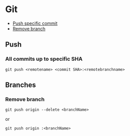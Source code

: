 Git
===

- [Push specific commit](/sheets/Git.md#all-commits-up-to-specific-sha)
- [Remove branch](/sheets/Git.md#remove-branch)

## Push
### All commits up to specific SHA

```
git push <remotename> <commit SHA>:<remotebranchname>
```

## Branches
### Remove branch

```
git push origin --delete <branchName>
```
or
```
git push origin :<branchName>
```
